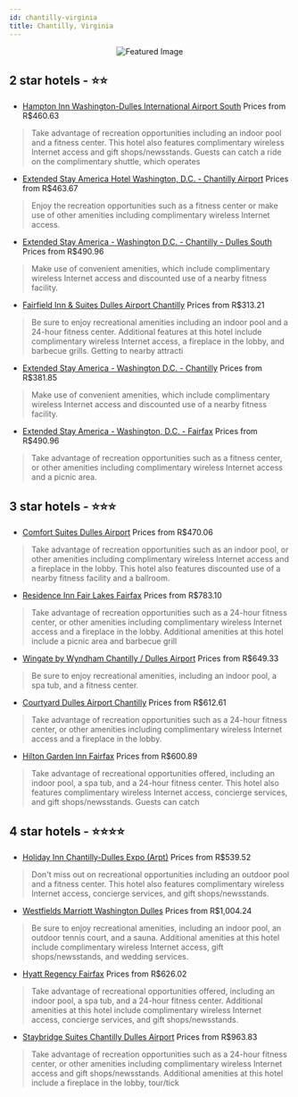 ```yaml
---
id: chantilly-virginia
title: Chantilly, Virginia
---
```


<center><img src="https://i.travelapi.com/hotels/1000000/900000/897400/897307/63b86b50_z.jpg" alt="Featured Image" /></center>


##  2 star hotels - ⭐️⭐️

-    [Hampton Inn Washington-Dulles International Airport South](https://us.hurb.com/hotels/chantilly/hampton-inn-washington-dulles-international-airport-south-JNP-JP225662?cmp=18055) Prices from R$460.63
   > Take advantage of recreation opportunities including an indoor pool and a fitness center. This hotel also features complimentary wireless Internet access and gift shops/newsstands. Guests can catch a ride on the complimentary shuttle, which operates 
-    [Extended Stay America Hotel Washington, D.C. - Chantilly Airport](https://us.hurb.com/hotels/chantilly/extended-stay-america-hotel-washington-d-c-chantilly-airport-JNP-JP662260?cmp=18055) Prices from R$463.67
   > Enjoy the recreation opportunities such as a fitness center or make use of other amenities including complimentary wireless Internet access.
-    [Extended Stay America - Washington D.C. - Chantilly - Dulles South](https://us.hurb.com/hotels/chantilly/extended-stay-america-washington-d-c-chantilly-dulles-south-JNP-JP762290?cmp=18055) Prices from R$490.96
   > Make use of convenient amenities, which include complimentary wireless Internet access and discounted use of a nearby fitness facility.
-    [Fairfield Inn & Suites Dulles Airport Chantilly](https://us.hurb.com/hotels/chantilly/fairfield-inn-suites-dulles-airport-chantilly-JNP-JP665633?cmp=18055) Prices from R$313.21
   > Be sure to enjoy recreational amenities including an indoor pool and a 24-hour fitness center. Additional features at this hotel include complimentary wireless Internet access, a fireplace in the lobby, and barbecue grills. Getting to nearby attracti
-    [Extended Stay America - Washington D.C. - Chantilly](https://us.hurb.com/hotels/chantilly/extended-stay-america-washington-d-c-chantilly-JNP-JP762794?cmp=18055) Prices from R$381.85
   > Make use of convenient amenities, which include complimentary wireless Internet access and discounted use of a nearby fitness facility.
-    [Extended Stay America - Washington, D.C. - Fairfax](https://us.hurb.com/hotels/chantilly/extended-stay-america-washington-d-c-fairfax-JNP-JP742708?cmp=18055) Prices from R$490.96
   > Take advantage of recreation opportunities such as a fitness center, or other amenities including complimentary wireless Internet access and a picnic area.

##  3 star hotels - ⭐️⭐️⭐️

-    [Comfort Suites Dulles Airport](https://us.hurb.com/hotels/chantilly/comfort-suites-dulles-airport-JNP-JP153365?cmp=18055) Prices from R$470.06
   > Take advantage of recreation opportunities such as an indoor pool, or other amenities including complimentary wireless Internet access and a fireplace in the lobby. This hotel also features discounted use of a nearby fitness facility and a ballroom. 
-    [Residence Inn Fair Lakes Fairfax](https://us.hurb.com/hotels/chantilly/residence-inn-fair-lakes-fairfax-JNP-JP071464?cmp=18055) Prices from R$783.10
   > Take advantage of recreation opportunities such as a 24-hour fitness center, or other amenities including complimentary wireless Internet access and a fireplace in the lobby. Additional amenities at this hotel include a picnic area and barbecue grill
-    [Wingate by Wyndham Chantilly / Dulles Airport](https://us.hurb.com/hotels/chantilly/wingate-by-wyndham-chantilly-dulles-airport-JNP-JP781792?cmp=18055) Prices from R$649.33
   > Be sure to enjoy recreational amenities, including an indoor pool, a spa tub, and a fitness center.
-    [Courtyard Dulles Airport Chantilly](https://us.hurb.com/hotels/chantilly/courtyard-dulles-airport-chantilly-JNP-JP844297?cmp=18055) Prices from R$612.61
   > Take advantage of recreation opportunities such as a 24-hour fitness center, or other amenities including complimentary wireless Internet access and a fireplace in the lobby.
-    [Hilton Garden Inn Fairfax](https://us.hurb.com/hotels/chantilly/hilton-garden-inn-fairfax-JNP-JP342833?cmp=18055) Prices from R$600.89
   > Take advantage of recreational opportunities offered, including an indoor pool, a spa tub, and a 24-hour fitness center. This hotel also features complimentary wireless Internet access, concierge services, and gift shops/newsstands. Guests can catch 

##  4 star hotels - ⭐️⭐️⭐️⭐️

-    [Holiday Inn Chantilly-Dulles Expo (Arpt)](https://us.hurb.com/hotels/chantilly/holiday-inn-chantilly-dulles-expo-arpt-JNP-JP407865?cmp=18055) Prices from R$539.52
   > Don't miss out on recreational opportunities including an outdoor pool and a fitness center. This hotel also features complimentary wireless Internet access, concierge services, and gift shops/newsstands.
-    [Westfields Marriott Washington Dulles](https://us.hurb.com/hotels/chantilly/westfields-marriott-washington-dulles-JNP-JP154412?cmp=18055) Prices from R$1,004.24
   > Be sure to enjoy recreational amenities, including an indoor pool, an outdoor tennis court, and a sauna. Additional amenities at this hotel include complimentary wireless Internet access, gift shops/newsstands, and wedding services.
-    [Hyatt Regency Fairfax](https://us.hurb.com/hotels/chantilly/hyatt-regency-fairfax-JNP-JP060676?cmp=18055) Prices from R$626.02
   > Take advantage of recreational opportunities offered, including an indoor pool, a spa tub, and a 24-hour fitness center. Additional amenities at this hotel include complimentary wireless Internet access, concierge services, and gift shops/newsstands.
-    [Staybridge Suites Chantilly Dulles Airport](https://us.hurb.com/hotels/chantilly/staybridge-suites-chantilly-dulles-airport-JNP-JP837100?cmp=18055) Prices from R$963.83
   > Take advantage of recreation opportunities such as a 24-hour fitness center, or other amenities including complimentary wireless Internet access and gift shops/newsstands. Additional amenities at this hotel include a fireplace in the lobby, tour/tick
